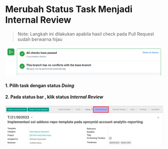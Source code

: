 # Merubah Status Task Menjadi Internal Review

> Note: Langkah ini dilakukan apabila hasil check pada Pull Request sudah berwarna hijau

![](../img/prosedure-pengerjaan-task/travis-hijau.png)

#### 1. Pilih task dengan status ***Doing***

#### 2. Pada status bar , klik status ***Internal Review***

![](../img/prosedure-pengerjaan-task/task-to-internal-review.png)
